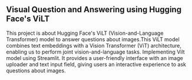 ## Visual Question and Answering using Hugging Face's ViLT

This project is about Hugging Face's ViLT (Vision-and-Language Transformer) model to answer questions about images.This ViLT model combines text embeddings with a Vision Transformer (ViT) architecture, enabling us to perform joint vision-and-language tasks. 
Implementing Vilt model using Streamlit. It provides a user-friendly interface with an image uploader and text input field, giving users an interactive experience to ask questions about images.
